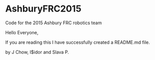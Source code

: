 AshburyFRC2015
==============

Code for the 2015 Ashbury FRC robotics team

Hello Everyone,

If you are reading this I have successfully created a README.md file.

by J Chow, I$idor and Slava P.
